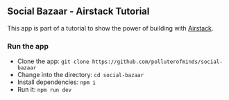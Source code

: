 ## Social Bazaar - Airstack Tutorial
This app is part of a tutorial to show the power of building with [Airstack](https://airstack.xyz). 

### Run the app

* Clone the app: `git clone https://github.com/polluterofminds/social-bazaar`
* Change into the directory: `cd social-bazaar`
* Install dependencies: `npm i`
* Run it: `npm run dev`